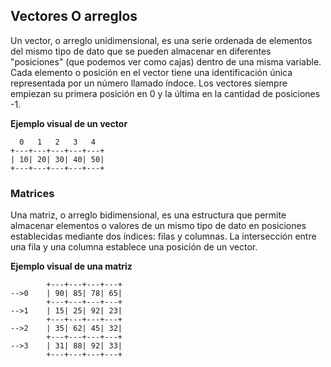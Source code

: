 ## Vectores O arreglos

Un vector, o arreglo unidimensional, es una serie ordenada de elementos del mismo tipo de dato que se pueden almacenar en diferentes "posiciones" (que podemos ver como cajas) dentro de una misma variable. Cada elemento o posición en el vector tiene una identificación única representada por un número llamado índoce. Los vectores siempre empiezan su primera posición en 0 y la última en la cantidad de posiciones -1.

**Ejemplo visual de un vector**

```
  0   1   2   3   4
+---+---+---+---+---+
| 10| 20| 30| 40| 50|
+---+---+---+---+---+
```

### Matrices

Una matriz, o arreglo bidimensional, es una estructura que permite almacenar elementos o valores de un mismo tipo de dato en posiciones establecidas mediante dos índices: filas y columnas. La intersección entre una fila y una columna establece una posición de un vector.

**Ejemplo visual de una matriz**

```
        +---+---+---+---+
-->0    | 90| 85| 78| 65|
        +---+---+---+---+
-->1    | 15| 25| 92| 23|
        +---+---+---+---+
-->2    | 35| 62| 45| 32|
        +---+---+---+---+
-->3    | 31| 88| 92| 33|
        +---+---+---+---+
```
